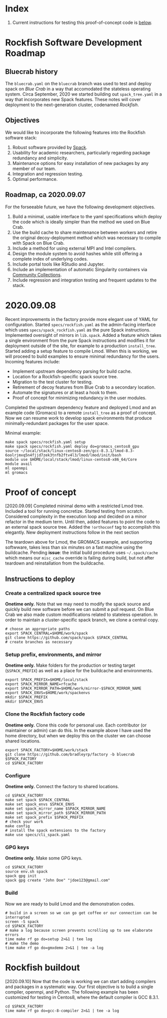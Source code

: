 # Index

1. Current instructions for testing this proof-of-concept code is [below](#current).

# Rockfish Software Development Roadmap

## Bluecrab history

The `bluecrab.yaml` on the `bluecrab` branch was used to test and deploy spack on *Blue Crab* in a way that accomodated the stateless operating system. Circa September, 2020 we started building out `spack_tree.yaml` in a way that incorporates new Spack features. These notes will cover deployment to the next-generation cluster, codenamed *Rockfish*. 

## Objectives

We would like to incorporate the following features into the Rockfish software stack:

1. Robust software provided by [Spack](https://spack.io/).
2. Usability for academic researchers, particularly regarding package redundancy and simplicity.
3. Maintenance options for easy installation of new packages by any member of our team.
4. Integration and regression testing.
5. Optimal performance.

## Roadmap, ca 2020.09.07

For the forseeable future, we have the following development objectives.

1. Build a minimal, usable interface to the yaml specifications which deploy the code which is ideally simpler than the method we used on Blue Crab.
2. Use the build cache to share maintenance between workers and retire the original decoy-deployment method which was necessary to compile with Spack on Blue Crab.
3. Include a method for using external MPI and Intel compilers.
4. Design the module system to avoid hashes while still offering a complete index of underlying codes.
5. Include portal tools like RStudio and Jupyter.
6. Include an implementation of automatic Singularity containers via [Community Collections](https://github.com/community-collections).
7. Include regression and integration testing and frequent updates to the stack.

# 2020.09.08

Recent improvements in the factory provide more elegant use of YAML for configuration. Started `specs/rockfish.yaml` as the admin-facing interface which uses `specs/spack_rockfish.yaml` as the pure Spack instructions. Implemented oversight of mirrors in `lib.spack`. Added a feature which takes a single environment from the pure Spack instructions and modifies it for deployment outside of the site, for example to a production `install_tree`. Started adding a setup feature to compile Lmod. When this is working, we will proceed to build examples to ensure minimal redundancy for the users. Incoming features include:

- Implement upstream dependency parsing for build cache.
- Location for a Rockfish-specific spack source tree.
- Migration to the test cluster for testing.
- Retirement of decoy features from Blue Crab to a secondary location.
- Automate the signatures or at least a hook to them.
- Proof of concept for minimizing redundancy in the user modules.

Completed the upstream dependency feature and deployed Lmod and an example code (Gromacs) to a remote `install_tree` as a proof of concept. Now we can resume work to develop spack environments that produce minimally-redundant packages for the user space.

Minimal example:

~~~
make spack specs/rockfish.yaml setup
make spack specs/rockfish.yaml deploy do=gromacs_centos8_gpu
source ~/local/stack/linux-centos8-zen/gcc-8.3.1/lmod-8.3-6oolrjmxq5n4fjjd7zek3tnfb2ftv4l3/lmod/lmod/init/bash
module use $HOME/local/stack/lmod/linux-centos8-x86_64/Core
module avail
ml openmpi
ml gromacs
~~~

# Proof of concept

[2020.09.09] Completed minimal demo with a restricted Lmod tree. Included a tool for running concretize. Started testing from scratch. Considered complexity in the execution loop and decided on a minor refactor in the medium term. Until then, added features to point the code to an external spack source tree. Added the `!orthoconf` tag to accomplish this elegantly. New deployment instructions follow in the next section

The teardown above for Lmod, the GROMACS example, and supporting softwware, takes less than six minutes on a fast machine using the buildcache. Pending **issue**: the initial build procedure uses `~/.spack/cache` which means our `misc_cache` override is failing during build, but not after teardown and reinstallation from the buildcache.

<a id="current"></a>
## Instructions to deploy

### Create a centralized spack source tree

**Onetime only.** Note that we may need to modify the spack source and quickly build new software before we can submit a pull request. On Blue Crab we also made custom modifications related to stateless operation. In order to maintain a cluster-specific spack branch, we clone a central copy.

~~~
# choose an appropriate paths
export SPACK_CENTRAL=$HOME/work/spack
git clone https://github.com/spack/spack $SPACK_CENTRAL
# create branches as necessary
~~~

### Setup prefix, environments, and mirror

**Onetime only.** Make folders for the production or testing target (`$SPACK_PREFIX`) as well as a place for the buildcache and environments.

~~~
export SPACK_PREFIX=$HOME/local/stack
export SPACK_MIRROR_NAME=rfcache
export SPACK_MIRROR_PATH=$HOME/work/mirror-$SPACK_MIRROR_NAME
export SPACK_ENVS=$HOME/work/spackenvs
mkdir $SPACK_PREFIX
mkdir $SPACK_ENVS
~~~

### Clone the Rockfish factory code

**Onetime only.** Clone this code for personal use. Each contributor (or maintainer or admin) can do this. In the example above I have used the home directory, but when we deploy this on the cluster we can choose shared locations.

~~~
export SPACK_FACTORY=$HOME/work/stack
git clone https://github.com/bradleyrp/factory -b bluecrab $SPACK_FACTORY
cd $SPACK_FACTORY
~~~

### Configure

**Onetime only.** Connect the factory to shared locations.

~~~
cd $SPACK_FACTORY
make set spack $SPACK_CENTRAL
make set spack_envs $SPACK_ENVS
make set spack_mirror_name $SPACK_MIRROR_NAME
make set spack_mirror_path $SPACK_MIRROR_PATH
make set spack_prefix $SPACK_PREFIX
# check your work
make config
# install the spack extensions to the factory
make use specs/cli_spack.yaml
~~~

### GPG keys

**Onetime only.** Make some GPG keys.

~~~
cd $SPACK_FACTORY
source env.sh spack
spack gpg init
spack gpg create "John Doe" "jdoe123@gmail.com"
~~~

### Build

Now we are ready to build Lmod and the demonstration codes.

~~~
# build in a screen so we can go get coffee or our connection can be interrupted
screen -S spack
cd $SPACK_FACTORY
# make a log because screen prevents scrolling up to see elaborate errors
time make rf go do=setup 2>&1 | tee log
# make the demo
time make rf go do=gmxdemo 2>&1 | tee -a log
~~~

# Rockfish buildout

[2020.09.10] Now that the code is working we can start adding compilers and packages in a systematic way. Our first objective is to build a single compiler, openmpi, and Python. The following example has been customized for testing in Centos8, where the default compiler is GCC 8.3.1.

~~~
cd $SPACK_FACTORY
time make rf go do=gcc-8-compiler 2>&1 | tee -a log
~~~
